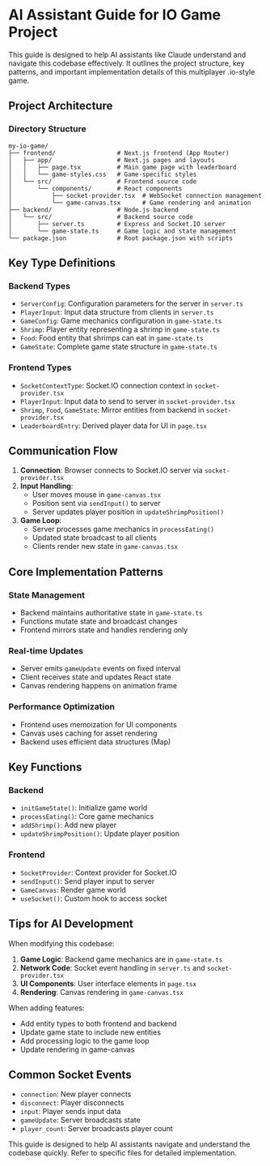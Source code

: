 # AI Assistant Guide for IO Game Project

This guide is designed to help AI assistants like Claude understand and navigate this codebase effectively. It outlines the project structure, key patterns, and important implementation details of this multiplayer .io-style game.

## Project Architecture

### Directory Structure
```
my-io-game/
├── frontend/                 # Next.js frontend (App Router)
│   ├── app/                  # Next.js pages and layouts
│   │   ├── page.tsx          # Main game page with leaderboard
│   │   └── game-styles.css   # Game-specific styles
│   └── src/                  # Frontend source code
│       └── components/       # React components
│           ├── socket-provider.tsx  # WebSocket connection management
│           └── game-canvas.tsx      # Game rendering and animation
├── backend/                  # Node.js backend
│   └── src/                  # Backend source code
│       ├── server.ts         # Express and Socket.IO server
│       └── game-state.ts     # Game logic and state management
└── package.json              # Root package.json with scripts
```

## Key Type Definitions

### Backend Types
- `ServerConfig`: Configuration parameters for the server in `server.ts`
- `PlayerInput`: Input data structure from clients in `server.ts`
- `GameConfig`: Game mechanics configuration in `game-state.ts`
- `Shrimp`: Player entity representing a shrimp in `game-state.ts`
- `Food`: Food entity that shrimps can eat in `game-state.ts`
- `GameState`: Complete game state structure in `game-state.ts`

### Frontend Types
- `SocketContextType`: Socket.IO connection context in `socket-provider.tsx`
- `PlayerInput`: Input data to send to server in `socket-provider.tsx`
- `Shrimp`, `Food`, `GameState`: Mirror entities from backend in `socket-provider.tsx`
- `LeaderboardEntry`: Derived player data for UI in `page.tsx`

## Communication Flow

1. **Connection**: Browser connects to Socket.IO server via `socket-provider.tsx`
2. **Input Handling**:
   - User moves mouse in `game-canvas.tsx`
   - Position sent via `sendInput()` to server
   - Server updates player position in `updateShrimpPosition()`
3. **Game Loop**:
   - Server processes game mechanics in `processEating()`
   - Updated state broadcast to all clients
   - Clients render new state in `game-canvas.tsx`

## Core Implementation Patterns

### State Management
- Backend maintains authoritative state in `game-state.ts`
- Functions mutate state and broadcast changes
- Frontend mirrors state and handles rendering only

### Real-time Updates
- Server emits `gameUpdate` events on fixed interval
- Client receives state and updates React state
- Canvas rendering happens on animation frame

### Performance Optimization
- Frontend uses memoization for UI components
- Canvas uses caching for asset rendering
- Backend uses efficient data structures (Map)

## Key Functions

### Backend
- `initGameState()`: Initialize game world
- `processEating()`: Core game mechanics
- `addShrimp()`: Add new player
- `updateShrimpPosition()`: Update player position

### Frontend
- `SocketProvider`: Context provider for Socket.IO
- `sendInput()`: Send player input to server
- `GameCanvas`: Render game world
- `useSocket()`: Custom hook to access socket

## Tips for AI Development

When modifying this codebase:

1. **Game Logic**: Backend game mechanics are in `game-state.ts`
2. **Network Code**: Socket event handling in `server.ts` and `socket-provider.tsx`
3. **UI Components**: User interface elements in `page.tsx`
4. **Rendering**: Canvas rendering in `game-canvas.tsx`

When adding features:
- Add entity types to both frontend and backend
- Update game state to include new entities
- Add processing logic to the game loop
- Update rendering in game-canvas

## Common Socket Events

- `connection`: New player connects
- `disconnect`: Player disconnects
- `input`: Player sends input data
- `gameUpdate`: Server broadcasts state
- `player_count`: Server broadcasts player count

This guide is designed to help AI assistants navigate and understand the codebase quickly. Refer to specific files for detailed implementation. 